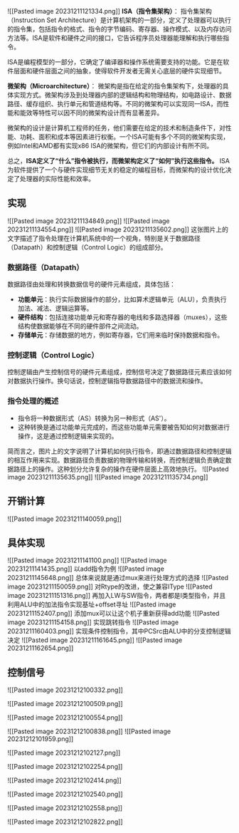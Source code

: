 ![[Pasted image 20231211121334.png]]
**ISA（指令集架构）**：
指令集架构（Instruction Set Architecture）是计算机架构的一部分，定义了处理器可以执行的指令集，包括指令的格式、指令的字节编码、寄存器、操作模式、以及内存访问方法等。ISA是软件和硬件之间的接口，它告诉程序员处理器能理解和执行哪些指令。

ISA是编程模型的一部分，它确定了编译器和操作系统需要支持的功能。它是在软件层面和硬件层面之间的抽象，使得软件开发者无需关心底层的硬件实现细节。

**微架构（Microarchitecture）**：
微架构是指在给定的指令集架构下，处理器的具体实现方式。微架构涉及到处理器内部的逻辑结构和物理结构，如电路设计、数据路径、缓存组织、执行单元和管道结构等。不同的微架构可以实现同一ISA，而性能和能效等特性可以因不同的微架构设计而有显著差异。

微架构的设计是计算机工程师的任务，他们需要在给定的技术和制造条件下，对性能、功耗、面积和成本等因素进行权衡。一个ISA可能有多个不同的微架构实现，例如Intel和AMD都有实现x86 ISA的微架构，但它们的内部设计有所不同。

总之，**ISA定义了“什么”指令被执行，而微架构定义了“如何”执行这些指令。** ISA为软件提供了一个与硬件实现细节无关的稳定的编程目标，而微架构的设计优化决定了处理器的实际性能和效率。
## 实现
![[Pasted image 20231211134849.png]]
![[Pasted image 20231211134554.png]]
![[Pasted image 20231211135602.png]]
这张图片上的文字描述了指令处理在计算机系统中的一个视角，特别是关于数据路径（Datapath）和控制逻辑（Control Logic）的组成部分。

### 数据路径（Datapath）

数据路径由处理和转换数据信号的硬件元素组成，具体包括：

- **功能单元**：执行实际数据操作的部分，比如算术逻辑单元（ALU），负责执行加法、减法、逻辑运算等。
- **硬件结构**：包括连接功能单元和寄存器的电线和多路选择器（muxes），这些结构使数据能够在不同的硬件部件之间流动。
- **存储单元**：存储数据的地方，例如寄存器，它们用来临时保持数据和指令。

### 控制逻辑（Control Logic）

控制逻辑由产生控制信号的硬件元素组成，控制信号决定了数据路径元素应该如何对数据执行操作。换句话说，控制逻辑指导数据路径中的数据流和操作。

### 指令处理的概述

- 指令将一种数据形式（AS）转换为另一种形式（AS'）。
- 这种转换是通过功能单元完成的，而这些功能单元需要被告知如何对数据进行操作，这是通过控制逻辑来实现的。

简而言之，图片上的文字说明了计算机如何执行指令，即通过数据路径和控制逻辑的相互作用来实现。数据路径负责数据的物理传输和转换，而控制逻辑负责确定数据路径上的操作。这种划分允许复杂的操作在硬件层面上高效地执行。
![[Pasted image 20231211135635.png]]
![[Pasted image 20231211135734.png]]
## 开销计算
![[Pasted image 20231211140059.png]]

## 具体实现
![[Pasted image 20231211141100.png]]
![[Pasted image 20231211141435.png]]
以add指令为例
![[Pasted image 20231211145648.png]]
总体来说就是通过mux来进行处理方式的选择
![[Pasted image 20231211150059.png]]
对Rtype的改进，使之兼容IType
![[Pasted image 20231211151316.png]]
再加入LW与SW指令，两者都是I类型指令，并且利用ALU中的加法指令实现基址+offset寻址
![[Pasted image 20231211152407.png]]
添加mux可以让这个机子重新获得add功能
![[Pasted image 20231211154158.png]]
实现跳转指令
![[Pasted image 20231211160403.png]]
实现条件控制指令，其中PCSrc由ALU中的分支控制逻辑决定
![[Pasted image 20231211161645.png]]
![[Pasted image 20231211162654.png]]
## 控制信号
![[Pasted image 20231212100332.png]]

![[Pasted image 20231212100509.png]]

![[Pasted image 20231212100554.png]]

![[Pasted image 20231212100838.png]]
![[Pasted image 20231212101959.png]]

![[Pasted image 20231212102127.png]]

![[Pasted image 20231212102254.png]]

![[Pasted image 20231212102414.png]]

![[Pasted image 20231212102540.png]]


![[Pasted image 20231212102558.png]]

![[Pasted image 20231212102822.png]]


